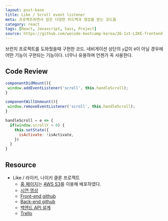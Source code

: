 ```yaml
---
layout: post-base
title: Like / Scroll event listener
meta: 프로젝트하면서 얻은 다양한 피드백과 영감을 받는 코드들
category: react
tags: [React, Javascript, Sass, Project]
source: https://github.com/wecode-bootcamp-korea/26-1st-LIKE-frontend
---
```


브런치 프로젝트를 도와줬을때 구현한 코드. 네비게이션 상단의 `y`값이 `0`이 아닐 경우에 어떤 기능이 구현되는 기능이다. 너무나 유용하며 언젠가 꼭 사용한다.

## Code Review

```jsx
componentDidMount(){
 window.addEventListener('scroll', this.handleScroll);
}

componentWillUnmount(){
 window.removeEventListener('scroll', this.handleScroll);
}

handleScroll = e => {
  if(window.scrollY < 0) {
    this.setState({
      isActivate: !isActivate,
    })
  }
}
```

## Resource

- Like / 라이키, 나이키 클론 프로젝트
  - [홈 페이지](http://wecode26likeproject.s3-website.ap-northeast-2.amazonaws.com/)는 [AWS S3](https://aws.amazon.com/?nc2=h_lg)를 이용해 배포하였다.
  - [시연 영상](https://drive.google.com/file/d/1QfJUuwgZz7eYWqR9iYJ71wAxjD2XTrBy/view?usp=sharing)
  - [Front-end github](https://github.com/wecode-bootcamp-korea/26-1st-LIKE-frontend.git)
  - [Back-end github](https://github.com/wecode-bootcamp-korea/26-1st-LIKE-backend.git)
  - [백엔드 API 설계](https://www.notion.so/LIKE-34de3722ecbe46eabcd5669789a499b1)
  - [Trello](https://trello.com/b/b9cKMX5x/like-%ED%8C%80)